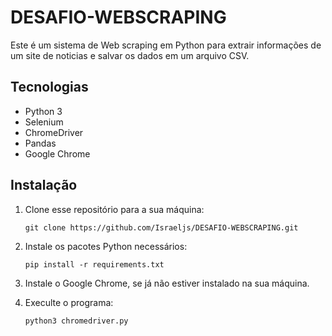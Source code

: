 # DESAFIO-WEBSCRAPING

Este é um sistema de Web scraping em Python para extrair informações de um site de noticias e salvar os dados em um arquivo CSV.

## Tecnologias

- Python 3
- Selenium
- ChromeDriver
- Pandas
- Google Chrome

## Instalação

1. Clone esse repositório para a sua máquina:

   ```
   git clone https://github.com/Israeljs/DESAFIO-WEBSCRAPING.git
   ```

2. Instale os pacotes Python necessários:

   ```
   pip install -r requirements.txt
   ```

3. Instale o Google Chrome, se já não estiver instalado na sua máquina.
   

5. Execulte o programa:

   ```
   python3 chromedriver.py
   ```
